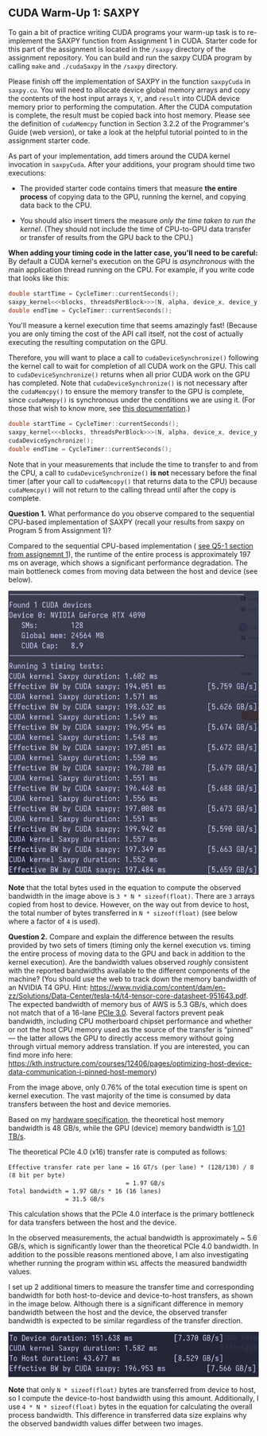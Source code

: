 ## CUDA Warm-Up 1: SAXPY

To gain a bit of practice writing CUDA programs your warm-up task is to
re-implement the SAXPY function from Assignment 1 in CUDA. Starter code for
this part of the assignment is located in the `/saxpy` directory
of the assignment repository. You can build and run the saxpy CUDA program by
calling `make` and `./cudaSaxpy` in the `/saxpy` directory.

Please finish off the implementation of SAXPY in the function `saxpyCuda`
in `saxpy.cu`. You will need to allocate device global memory arrays and copy
the contents of the host input arrays `X`, `Y`, and `result` into CUDA device
memory prior to performing the computation. After the CUDA computation is
complete, the result must be copied back into host memory. Please see the
definition of `cudaMemcpy` function in Section 3.2.2 of the Programmer's Guide
(web version), or take a look at the helpful tutorial pointed to in the
assignment starter code.

As part of your implementation, add timers around the CUDA kernel invocation
in `saxpyCuda`. After your additions, your program should time two executions:

- The provided starter code contains timers that measure **the entire
process** of copying data to the GPU, running the kernel, and copying data
back to the CPU.

- You should also insert timers the measure _only the time taken to run the
kernel_. (They should not include the time of CPU-to-GPU data transfer or
transfer of results from the GPU back to the CPU.)

**When adding your timing code in the latter case, you'll need to be careful:**
By default a CUDA kernel's execution on the GPU is _asynchronous_ with the main
application thread running on the CPU. For example, if you write code that
looks like this:

```cpp
double startTime = CycleTimer::currentSeconds();
saxpy_kernel<<<blocks, threadsPerBlock>>>(N, alpha, device_x, device_y, device_result);
double endTime = CycleTimer::currentSeconds();
```

You'll measure a kernel execution time that seems amazingly fast! (Because you
are only timing the cost of the API call itself, not the cost of actually
executing the resulting computation on the GPU.

Therefore, you will want to place a call to `cudaDeviceSynchronize()` following the
kernel call to wait for completion of all CUDA work on the GPU. This call to
`cudaDeviceSynchronize()` returns when all prior CUDA work on the GPU has
completed. Note that `cudaDeviceSynchronize()` is not necessary after the
`cudaMemcpy()` to ensure the memory transfer to the GPU is complete, since
`cudaMempy()` is synchronous under the conditions we are using it. (For those
that wish to know more, see [this documentation](https://docs.nvidia.com/cuda/cuda-runtime-api/api-sync-behavior.html#api-sync-behavior__memcpy-sync).)

```cpp
double startTime = CycleTimer::currentSeconds();
saxpy_kernel<<<blocks, threadsPerBlock>>>(N, alpha, device_x, device_y, device_result);
cudaDeviceSynchronize();
double endTime = CycleTimer::currentSeconds();
```

Note that in your measurements that include the time to transfer to and from
the CPU, a call to `cudaDeviceSynchronize()` **is not** necessary before the
final timer (after your call to `cudaMemcopy()` that returns data to the CPU)
because `cudaMemcpy()` will not return to the calling thread until after the
copy is complete.

**Question 1.** What performance do you observe compared to the sequential
CPU-based implementation of SAXPY (recall your results from saxpy on Program 5
from Assignment 1)?

Compared to the sequential CPU-based implementation (
[see Q5-1 section from assignemnt 1](../../asst1/prog5_saxpy/README.md)), the
runtime of the entire process is approximately 197 ms on average, which shows
a significant performance degradation. The main bottleneck comes from moving
data between the host and device (see below).

![saxpy cuda 4090](./saxpy_4090.png)

__Note__ that the total bytes used in the equation to compute the observed
bandwidth in the image above is `3 * N * sizeof(float)`. There are `3` arrays
copied from host to device. However, on the way out from device to host, the
total number of bytes transferred in `N * sizeof(float)` (see below where
a factor of `4` is used).

**Question 2.** Compare and explain the difference between the results
provided by two sets of timers (timing only the kernel execution vs. timing the
entire process of moving data to the GPU and back in addition to the kernel
execution). Are the bandwidth values observed _roughly_ consistent with the
reported bandwidths available to the different components of the machine?
(You should use the web to track down the memory bandwidth of an NVIDIA T4 GPU.
Hint: <https://www.nvidia.com/content/dam/en-zz/Solutions/Data-Center/tesla-t4/t4-tensor-core-datasheet-951643.pdf>.
The expected bandwidth of memory bus of AWS is 5.3 GB/s, which does not match
that of a 16-lane [PCIe 3.0](https://en.wikipedia.org/wiki/PCI_Express).
Several factors prevent peak bandwidth, including CPU motherboard chipset
performance and whether or not the host CPU memory used as the source of the
transfer is “pinned” — the latter allows the GPU to directly access memory
without going through virtual memory address translation. If you are
interested, you can find more info here: <https://kth.instructure.com/courses/12406/pages/optimizing-host-device-data-communication-i-pinned-host-memory>)

From the image above, only  0.76% of the total execution time is spent on
kernel execution.
The vast majority of the time is consumed by data transfers between the host and
device memories.

Based on my [hardware specification](../README.md), the theoretical host memory
bandwidth is 48 GB/s, while the GPU (device) memory bandwidth is
[1.01 TB/s](https://www.techpowerup.com/gpu-specs/geforce-rtx-4090.c3889).

The theoretical PCIe 4.0 (x16) transfer rate is computed as follows:

```
Effective transfer rate per lane = 16 GT/s (per lane) * (128/130) / 8 (8 bit per byte)
                                 = 1.97 GB/s
Total bandwidth = 1.97 GB/s * 16 (16 lanes)
                = 31.5 GB/s
```

This calculation shows that the PCIe 4.0 interface is the primary bottleneck
for data transfers between the host and the device.

In the observed measurements, the actual bandwidth is approximately ~ 5.6 GB/s,
which is significantly lower than the theoretical PCIe 4.0 bandwidth. In addition
to the possible reasons mentioned above, I am also investigating whether running
the program within `WSL` affects the measured bandwidth values.

I set up 2 additional timers to measure the transfer time and corresponding
bandwidth for both host-to-device and device-to-host transfers, as shown in the
image below. Although there is a significant difference in memory bandwidth
between the host and the device, the observed transfer bandwidth is expected to
be similar regardless of the transfer direction.

![2 more timer 4090](./saxpy_copy_break_down_4090.png)

__Note__ that only `N * sizeof(float)` bytes are transferred from device to
host, so I compute the device-to-host bandwidth using this amount.
Additionally, I use `4 * N * sizeof(float)` bytes in the equation 
for calculating the
overall process bandwidth. This difference in transferred data size explains
why the observed bandwidth values differ between two images.





